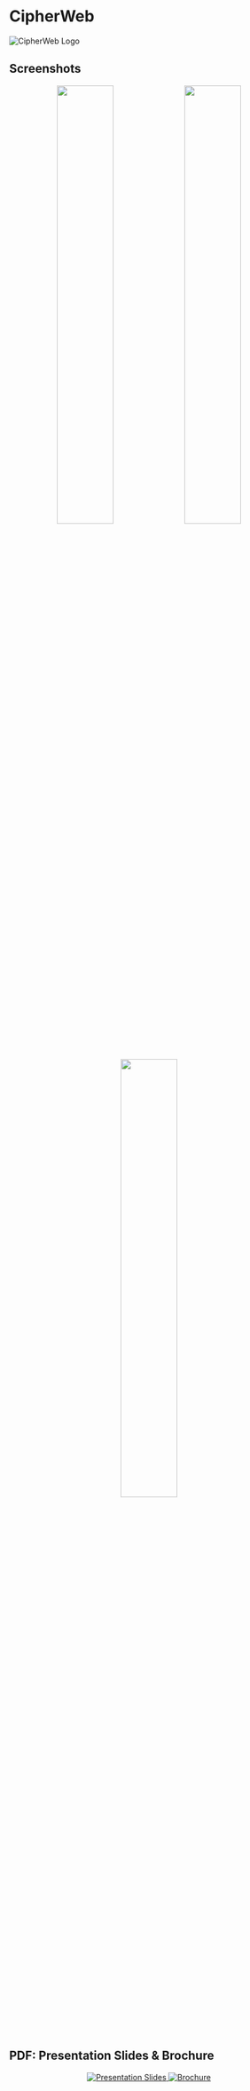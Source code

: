 # CipherWeb

![CipherWeb Logo](https://github.com/HelloHabiba/CipherWeb/assets/151769735/8de15bc9-d55d-419c-aae7-2cab3da92f2b)

## Screenshots

<div align="center">
  <img src="https://github.com/HelloHabiba/CipherWeb/assets/151769735/33b63647-9b3e-45c7-8c7f-7dd5c09416a8" width="45%" />
  <img src="https://github.com/HelloHabiba/CipherWeb/assets/151769735/20b5073d-bbf5-4a55-95a2-4fc878d2d23c" width="45%" />
</div>
<div align="center">
  <img src="https://github.com/HelloHabiba/CipherWeb/assets/151769735/93b70245-ad1a-43f7-8ac0-d06d48371a34" width="45%" />
</div>


## PDF: Presentation Slides & Brochure
<p align="center">
  <a href="https://github.com/HelloHabiba/CipherWeb/files/14542384/CipherWeb.pdf">
    <img src="https://img.shields.io/badge/Download-Presentation%20Slides-blue" alt="Presentation Slides">
  </a>
  <a href="https://github.com/HelloHabiba/CipherWeb/files/14542370/CipherWeb.Brochure.pdf">
    <img src="https://img.shields.io/badge/Download-Brochure-green" alt="Brochure">
  </a>
</p>





